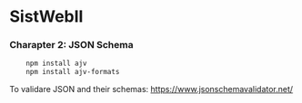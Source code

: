 # SistWebII

### Charapter 2: JSON Schema

```bash
    npm install ajv
    npm install ajv-formats
```
To validare JSON and their schemas: https://www.jsonschemavalidator.net/